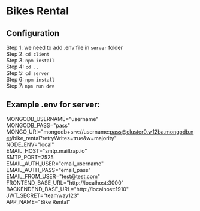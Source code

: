 # Bikes Rental

## Configuration

Step 1: we need to add .env file in `server` folder <br />
Step 2: `cd client` <br />
Step 3: `npm install` <br />
Step 4: `cd ..` <br />
Step 5: `cd server` <br />
Step 6: `npm install`<br />
Step 7: `npm run dev`<br />

## Example .env for server:<br />

MONGODB_USERNAME="username"<br />
MONGODB_PASS="pass"<br />
MONGO_URI="mongodb+srv://username:pass@cluster0.w12ba.mongodb.net/bike_rental?retryWrites=true&w=majority"<br />
NODE_ENV="local"<br />
EMAIL_HOST="smtp.mailtrap.io"<br />
SMTP_PORT=2525<br />
EMAIL_AUTH_USER="email_username"<br />
EMAIL_AUTH_PASS="email_pass"<br />
EMAIL_FROM_USER="test@test.com"<br />
FRONTEND_BASE_URL="http://localhost:3000"<br />
BACKENDEND_BASE_URL="http://localhost:1910"<br />
JWT_SECRET="teamway123"<br />
APP_NAME="Bike Rental"<br />
